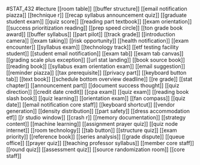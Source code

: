 #STAT_432
#lecture
[[room table]]
[[buffer structure]]
[[email notification piazza]]
[[technique r]]
[[recap syllabus announcement quiz]]
[[graduate student exam]]
[[quiz score]]
[[reading part textbook]]
[[exam orientation]]
[[success prioritization reading]]
[[prep speed circle]]
[[ton grade book award]]
[[buffer syllabus]]
[[part pilot]]
[[track grade]]
[[introduction camera]]
[[exam taking]]
[[risk opportunity]]
[[health notification]]
[[exam encounter]]
[[syllabus exam]]
[[technology track]]
[[etf testing facility student]]
[[student email notification]]
[[exam tab]]
[[exam tab canvas]]
[[grading scale plus exception]]
[[url stat landing]]
[[book source book]]
[[reading book]]
[[syllabus exam orientation exam]]
[[email suggestion]]
[[reminder piazza]]
[[tax prerequisite]]
[[privacy part]]
[[keyboard button tab]]
[[text book]]
[[schedule bottom overview deadline]]
[[re grade]]
[[stat chapter]]
[[announcement part]]
[[document success thought]]
[[quiz direction]]
[[credit date credit]]
[[cpa exam]]
[[quiz exam]]
[[reading book slash book]]
[[quiz learning]]
[[orientation exam]]
[[fan compass]]
[[quiz date]]
[[email notification core staff]]
[[keyboard shortcut]]
[[vendor generation]]
[[density distribution]]
[[part safety]]
[[dress accommodation etf]]
[[r studio window]]
[[crash r]]
[[memory documentation]]
[[strategy content]]
[[machine learning]]
[[assignment prayer quiz]]
[[quiz node internet]]
[[room technology]]
[[tab button]]
[[structure quiz]]
[[exam priority]]
[[reference book]]
[[series analysis]]
[[grade dispute]]
[[queue office]]
[[prayer quiz]]
[[teaching professor syllabus]]
[[member core staff]]
[[round quiz]]
[[assessment quiz]]
[[source randomization room]]
[[core staff]]
